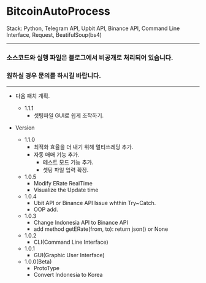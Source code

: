 # BitcoinAutoProcess

Stack: Python, Telegram API, Upbit API, Binance API, Command Line Interface, Request, BeatifulSoup(bs4)

---

### 소스코드와 실행 파일은 블로그에서 비공개로 처리되어 있습니다.    
### 원하실 경우 문의를 하시길 바랍니다.

---

- 다음 패치 계획.
   - 1.1.1
      - 셋팅파일 GUI로 쉽게 조작하기.

- Version
   - 1.1.0
      - 최적화 효율을 더 내기 위해 멀티쓰레딩 추가.
      - 자동 매매 기능 추가.
         - 테스트 모드 기능 추가.
         - 셋팅 파일 입력 확장.
   - 1.0.5
      - Modify ERate RealTime
      - Visualize the Update time
   - 1.0.4
      - Ubit API or Binance API Issue whthin Try~Catch.
      - OOP add.
   - 1.0.3
      - Change Indonesia API to Binance API
      - add method getERate(from, to): return json() or None
   - 1.0.2
      - CLI(Command Line Interface)
   - 1.0.1
      - GUI(Graphic User Interface)
   - 1.0.0(Beta)
      - ProtoType
      - Convert Indonesia to Korea
